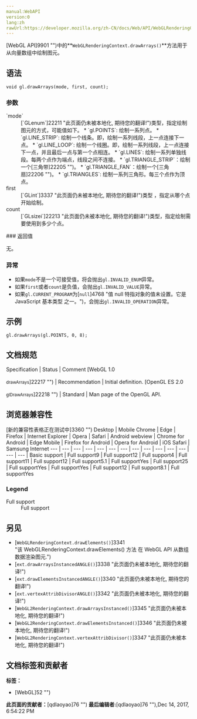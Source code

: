 ```yaml
---
manual:WebAPI
version:0
lang:zh
rawUrl:https://developer.mozilla.org/zh-CN/docs/Web/API/WebGLRenderingContext/drawArrays
---
```






[WebGL API]9901 "")中的**`WebGLRenderingContext.drawArrays()`**方法用于从向量数组中绘制图元。


## 语法<a name="语法"></a>

```
void gl.drawArrays(mode, first, count);

```

### 参数<a name="参数"></a>
<dl><dt id=''>`mode`</dt><dd>[`GLenum`]22211 "此页面仍未被本地化, 期待您的翻译!")类型，指定绘制图元的方式，可能值如下。
* `gl.POINTS`: 绘制一系列点。
* `gl.LINE_STRIP`: 绘制一个线条。即，绘制一系列线段，上一点连接下一点。
* `gl.LINE_LOOP`: 绘制一个线圈。即，绘制一系列线段，上一点连接下一点，并且最后一点与第一个点相连。
* `gl.LINES`: 绘制一系列单独线段。每两个点作为端点，线段之间不连接。
* `gl.TRIANGLE_STRIP`：绘制一个[三角带]22205 "")。
* `gl.TRIANGLE_FAN`：绘制一个[三角扇]22206 "")。
* `gl.TRIANGLES`: 绘制一系列三角形。每三个点作为顶点。
</dd><dt id=''>first</dt><dd>[`GLint`]3337 "此页面仍未被本地化, 期待您的翻译!")类型 ，指定从哪个点开始绘制。</dd><dt id=''>count</dt><dd>[`GLsizei`]22213 "此页面仍未被本地化, 期待您的翻译!")类型，指定绘制需要使用到多少个点。</dd></dl>
### 返回值<a name="返回值"></a>


无。


### 异常<a name="异常"></a>

* 如果`mode`不是一个可接受值，将会抛出`gl.INVALID_ENUM`异常。
* 如果`first`或者`count`是负值，会抛出`gl.INVALID_VALUE`异常。
* 如果`gl.CURRENT_PROGRAM`为[`null`]4768 "值 null 特指对象的值未设置。它是 JavaScript 基本类型 之一。")，会抛出`gl.INVALID_OPERATION`异常。

## 示例<a name="示例"></a>

```
gl.drawArrays(gl.POINTS, 0, 8);
```

## 文档规范<a name="文档规范"></a>
Specification | Status | Comment 
[WebGL 1.0<br></br><small>drawArrays</small>]22217 "") | Recommendation | Initial definition. 
[OpenGL ES 2.0<br></br><small>glDrawArrays</small>]22218 "") | Standard | Man page of the OpenGL API. 


## 浏览器兼容性<a name="浏览器兼容性"></a>
[新的兼容性表格正在测试中<i></i>]3360 "")
<abbr>Desktop<i></i></abbr> | <abbr>Mobile<i></i></abbr> 
<abbr>Chrome<i></i></abbr> | <abbr>Edge<i></i></abbr> | <abbr>Firefox<i></i></abbr> | <abbr>Internet Explorer<i></i></abbr> | <abbr>Opera<i></i></abbr> | <abbr>Safari<i></i></abbr> | <abbr>Android webview<i></i></abbr> | <abbr>Chrome for Android<i></i></abbr> | <abbr>Edge Mobile<i></i></abbr> | <abbr>Firefox for Android<i></i></abbr> | <abbr>Opera for Android<i></i></abbr> | <abbr>iOS Safari<i></i></abbr> | <abbr>Samsung Internet<i></i></abbr> 
 ---  |  ---  |  ---  |  ---  |  ---  |  ---  |  ---  |  ---  |  ---  |  ---  |  ---  |  ---  |  ---  |  ---  | 
Basic support | <abbr>Full support</abbr>9 | <abbr>Full support</abbr>12 | <abbr>Full support</abbr>4 | <abbr>Full support</abbr>11 | <abbr>Full support</abbr>12 | <abbr>Full support</abbr>5.1 | <abbr>Full support</abbr>Yes | <abbr>Full support</abbr>25 | <abbr>Full support</abbr>Yes | <abbr>Full support</abbr>Yes | <abbr>Full support</abbr>12 | <abbr>Full support</abbr>8.1 | <abbr>Full support</abbr>Yes 


### Legend<a name="Legend"></a>
<dl><dt id=''><abbr>Full support</abbr></dt><dd>Full support</dd></dl>

## 另见<a name="另见"></a>

* [`WebGLRenderingContext.drawElements()`]3341 "该 WebGLRenderingContext.drawElements() 方法 在 WebGL API 从数组数据渲染图元.")
* [`ext.drawArraysInstancedANGLE()`]3338 "此页面仍未被本地化, 期待您的翻译!")
* [`ext.drawElementsInstancedANGLE()`]3340 "此页面仍未被本地化, 期待您的翻译!")
* [`ext.vertexAttribDivisorANGLE()`]3342 "此页面仍未被本地化, 期待您的翻译!")
* [`WebGL2RenderingContext.drawArraysInstanced()`]3345 "此页面仍未被本地化, 期待您的翻译!")
* [`WebGL2RenderingContext.drawElementsInstanced()`]3346 "此页面仍未被本地化, 期待您的翻译!")
* [`WebGL2RenderingContext.vertexAttribDivisor()`]3347 "此页面仍未被本地化, 期待您的翻译!")



## 文档标签和贡献者
**标签：**
* [WebGL]52 "")

**此页面的贡献者：**[qdlaoyao]76 "")
**最后编辑者:**[qdlaoyao]76 ""),<time>Dec 14, 2017, 6:54:22 PM</time>


